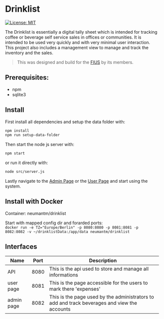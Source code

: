# Drinklist
[![License: MIT](https://img.shields.io/badge/License-MIT-yellow.svg)](https://opensource.org/licenses/MIT)

The Drinklist is essentially a digital tally sheet which is intended for tracking coffee or beverage self service sales in offices or communities. It is intended to be used very quickly and with very minimal user interaction. This project also includes a management view to manage and track the inventory and the sales.

> This was designed and build for the [FIUS](https://fius.informatik.uni-stuttgart.de) by its members.

## Prerequisites:

 *  npm
 *  sqlite3


## Install

First install all dependencies and setup the data folder with:
```Bash
npm install
npm run setup-data-folder
```

Then start the node js server with:
```Bash
npm start
```

or run it directly with:
```Bash
node src/server.js
```

Lastly navigate to the [Admin Page](http://localhost:8082) or the [User Page](http://localhost:8081) and start using the system.

## Install with Docker
Container: neumantm/drinklist

Start with mapped config dir and forarded ports:  
```docker run -e TZ="Europe/Berlin" -p 8080:8080 -p 8081:8081 -p 8082:8082 -v ~/drinklistData:/app/data neumantm/drinklist```



## Interfaces
| Name       | Port | Description                                                                                  |
|------------|------|----------------------------------------------------------------------------------------------|
| API        | 8080 | This is the api used to store and manage all informations                                    |
| user page  | 8081 | This is the page accessible for the users to mark there 'expenses'                           |
| admin page | 8082 | This is the page used by the administrators to add and track beverages and view the accounts |

